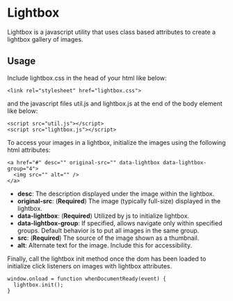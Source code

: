 # Lightbox 

Lightbox is a javascript utility that uses class based attributes to create a lightbox gallery of images.

## Usage

Include lightbox.css in the head of your html like below:

```
<link rel="stylesheet" href="lightbox.css">
```

and the javascript files util.js and lightbox.js at the end of the body element like below:

```
<script src="util.js"></script>
<script src="lightbox.js"></script>
```

To access your images in a lightbox, initialize the images using the following html attributes:

```
<a href="#" desc="" original-src="" data-lightbox data-lightbox-group="4">
  <img src="" alt="" />
</a>
```

* **desc**: The description displayed under the image within the lightbox.
* **original-src**: (**Required**) The image (typically full-size) displayed in the lightbox.
* **data-lightbox**: (**Required**) Utilized by js to initialize lightbox.
* **data-lightbox-group**: If specified, allows navigate only within specified groups. Default behavior is to put all images in the same group.
* **src**: (**Required**) The source of the image shown as a thumbnail.
* **alt**: Alternate text for the image. Include this for accessibility.

Finally, call the lightbox init method once the dom has been loaded to initialize click listeners on images with lightbox attributes.
```
window.onload = function whenDocumentReady(event) {
  lightbox.init();
}
```

